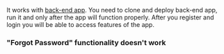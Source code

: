 It works with [back-end app](https://github.com/vaxo41nba/Back-End-For-React-To-Do).
You need to clone and deploy back-end app, run it and only after the app will function properly. After you register and login you will be able to access features of the app.

### "Forgot Password" functionality doesn't work



